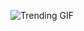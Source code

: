 ![Trending GIF](https://media2.giphy.com/media/v1.Y2lkPThiYjIxNzcyYm12YjQydmwxNGx3dDJ4c2lnOXIycXl6MmduN2w0bXY0eWg5aXpiYSZlcD12MV9naWZzX3NlYXJjaCZjdD1n/566tFtJ7DQz1C0yg4c/giphy.gif)

